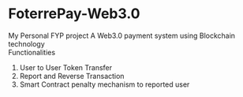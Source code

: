 # FoterrePay-Web3.0
My Personal FYP project A Web3.0 payment system using Blockchain technology  
Functionalities  
1. User to User Token Transfer
2. Report and Reverse Transaction
3. Smart Contract penalty mechanism to reported user
